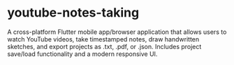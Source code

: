 # youtube-notes-taking
A cross-platform Flutter mobile app/browser application that allows users to watch YouTube videos, take timestamped notes, draw handwritten sketches, and export projects as .txt, .pdf, or .json. Includes project save/load functionality and a modern responsive UI.

